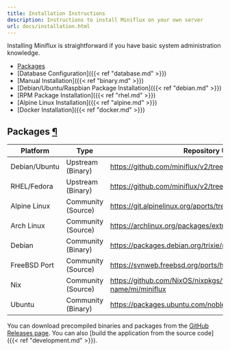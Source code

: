 ```yaml
---
title: Installation Instructions
description: Instructions to install Miniflux on your own server
url: docs/installation.html
---
```


Installing Miniflux is straightforward if you have basic system administration knowledge.

- [Packages](#packages)
- [Database Configuration]({{< ref "database.md" >}})
- [Manual Installation]({{< ref "binary.md" >}})
- [Debian/Ubuntu/Raspbian Package Installation]({{< ref "debian.md" >}})
- [RPM Package Installation]({{< ref "rhel.md" >}})
- [Alpine Linux Installation]({{< ref "alpine.md" >}})
- [Docker Installation]({{< ref "docker.md" >}})

<h2 id="packages">Packages <a class="anchor" href="#packages" title="Permalink">¶</a></h2>

Platform       |  Type               |  Repository URL
---------------|---------------------|---------------------------------------------------------------------
Debian/Ubuntu  |  Upstream (Binary)  |  https://github.com/miniflux/v2/tree/master/packaging/debian
RHEL/Fedora    |  Upstream (Binary)  |  https://github.com/miniflux/v2/tree/master/packaging/rpm
Alpine Linux   |  Community (Source) |  https://git.alpinelinux.org/aports/tree/community/miniflux
Arch Linux     |  Community (Source) |  https://archlinux.org/packages/extra/x86_64/miniflux/
Debian         |  Community (Binary) |  https://packages.debian.org/trixie/miniflux
FreeBSD Port   |  Community (Source) |  https://svnweb.freebsd.org/ports/head/www/miniflux/
Nix            |  Community (Source) |  https://github.com/NixOS/nixpkgs/tree/master/pkgs/by-name/mi/miniflux
Ubuntu         |  Community (Binary) |  https://packages.ubuntu.com/noble/miniflux

You can download precompiled binaries and packages from the [GitHub Releases page](https://github.com/miniflux/v2/releases). You can also [build the application from the source code]({{< ref "development.md" >}}).
